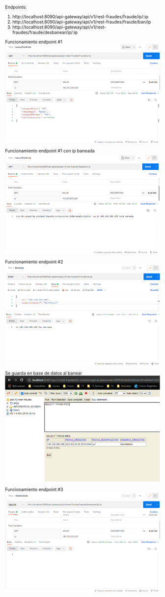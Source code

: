 Endpoints:
  1) http://localhost:8090/api-gateway/api/v1/rest-fraudes/fraude/ip/:ip
  2) http://localhost:8090/api-gateway/api/v1/rest-fraudes/fraude/ban/ip
  3) http://localhost:8090/api-gateway/api/v1/rest-fraudes/fraude/desbanear/ip/:ip

Funcionamiento endpoint #1
![Image text](https://github.com/alexmedero10/AcademiaIBM_Fraude/blob/master/assets/buscarPaisPorIp.png)

Funcionamiento endpoint #1 con ip baneada
![Image text](https://github.com/alexmedero10/AcademiaIBM_Fraude/blob/master/assets/consultaIpBaneada.png)

Funcionamiento endpoint #2
![Image text](https://github.com/alexmedero10/AcademiaIBM_Fraude/blob/master/assets/banearIp.png)

Se guarda en base de datos al banear
![Image text](https://github.com/alexmedero10/AcademiaIBM_Fraude/blob/master/assets/ipBaneada.png)

Funcionamiento endpoint #3
![Image text](https://github.com/alexmedero10/AcademiaIBM_Fraude/blob/master/assets/desbanearIp.png)
